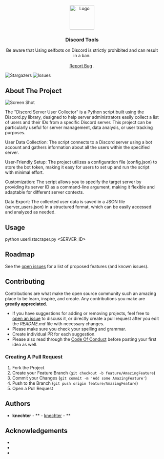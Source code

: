 <br/>
<p align="center">
  <a href="https://github.com/knechter-maker/discord-scraper-tools">
    <img src="images/logo2.png" alt="Logo" width="80" height="80">
  </a>

  <h3 align="center">Discord Tools</h3>

  <p align="center">
    Be aware that Using selfbots on Discord is strictly prohibited and can result in a ban.
    <br/>
    <br/>
    <a href="https://github.com/knechter-maker/discord-scraper-tools/issues">Report Bug</a>
    .
  </p>
</p>

![Stargazers](https://img.shields.io/github/stars/knechter-maker/discord-scraper-tools?style=social) ![Issues](https://img.shields.io/github/issues/knechter-maker/discord-scraper-tools) 

## About The Project

![Screen Shot](images/exam.PNG)

The "Discord Server User Collector" is a Python script built using the Discord.py library, designed to help server administrators easily collect a list of users and their IDs from a specific Discord server. This project can be particularly useful for server management, data analysis, or user tracking purposes.

User Data Collection: The script connects to a Discord server using a bot account and gathers information about all the users within the specified server.

User-Friendly Setup: The project utilizes a configuration file (config.json) to store the bot token, making it easy for users to set up and run the script with minimal effort.

Customization: The script allows you to specify the target server by providing its server ID as a command-line argument, making it flexible and adaptable for different server contexts.

Data Export: The collected user data is saved in a JSON file (server_users.json) in a structured format, which can be easily accessed and analyzed as needed.




## Usage

python userlistscraper.py <SERVER_ID>


## Roadmap

See the [open issues](https://github.com/knechter-maker/discord-scraper-tools/issues) for a list of proposed features (and known issues).

## Contributing

Contributions are what make the open source community such an amazing place to be learn, inspire, and create. Any contributions you make are **greatly appreciated**.
* If you have suggestions for adding or removing projects, feel free to [open an issue](https://github.com/knechter-maker/discord-scraper-tools/issues/new) to discuss it, or directly create a pull request after you edit the *README.md* file with necessary changes.
* Please make sure you check your spelling and grammar.
* Create individual PR for each suggestion.
* Please also read through the [Code Of Conduct](https://github.com/knechter-maker/discord-scraper-tools/blob/main/CODE_OF_CONDUCT.md) before posting your first idea as well.

### Creating A Pull Request

1. Fork the Project
2. Create your Feature Branch (`git checkout -b feature/AmazingFeature`)
3. Commit your Changes (`git commit -m 'Add some AmazingFeature'`)
4. Push to the Branch (`git push origin feature/AmazingFeature`)
5. Open a Pull Request

## Authors

* **knechter** - ** - [knechter](https://github.com/knechter-maker) - **

## Acknowledgements

* []()
* []()
* []()
